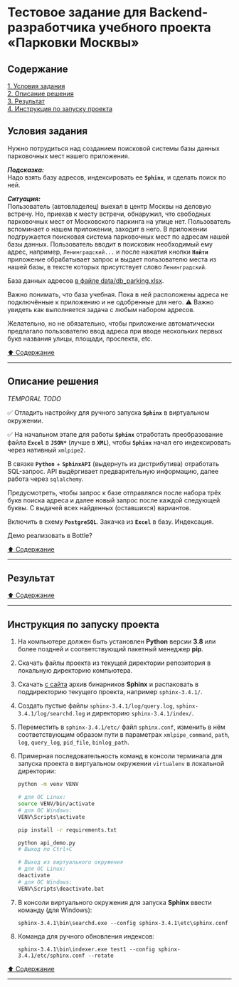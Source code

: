 # Тестовое задание для Backend-разработчика учебного проекта &laquo;Парковки Москвы&raquo; #

## Содержание ##

[1. Условия задания](#условия-задания)    
[2. Описание решения](#описание-решения)    
[3. Результат](#результат)    
[4. Инструкция по запуску проекта](#инструкция-по-запуску-проекта)    

## Условия задания ##

Нужно потрудиться над созданием поисковой системы базы данных парковочных мест
нашего приложения.

***Подсказка:***    
Надо взять базу адресов, индексировать ее **`Sphinx`**, и сделать поиск по ней.

***Ситуация:***    
Пользователь (автовладелец) выехал в центр Москвы на деловую встречу. Но,
приехав к месту встречи, обнаружил, что свободных парковочных мест от
Московского паркинга на улице нет. Пользователь вспоминает о нашем приложении,
заходит в него. В приложении подгружается поисковая система парковочных мест по
адресам нашей базы данных. Пользователь вводит в поисковик необходимый ему
адрес, например, `Ленинградский...` и после нажатия кнопки **`Найти`**
приложение обрабатывает запрос и выдает пользователю места из нашей базы, в
тексте которых присутствует слово `Ленинградский`.

База данных адресов [в файле data/db_parking.xlsx](data/).

Важно понимать, что база учебная. Пока в ней расположены адреса не подключённые
к приложению и не одобренные для него. :warning: Важно увидеть как выполняется
задача с любым набором адресов.

Желательно, но не обязательно, чтобы приложение автоматически предлагало
пользователю ввод адреса при вводе нескольких первых букв названия улицы,
площади, проспекта, etc.

[:arrow_up: Содержание](#содержание)

----

## Описание решения ##

*TEMPORAL TODO*    

:white_check_mark: Отладить настройку для ручного запуска **`Sphinx`** в
виртуальном окружении.

:white_check_mark: На начальном этапе для работы **`Sphinx`** отработать
преобразование файла **`Excel`** в **`JSON*`** (лучше в **`XML`**), чтобы
**`Sphinx`** начал его индексировать через нативный `xmlpipe2`.

В связке **`Python`** + **`SphinxAPI`** (выдернуть из дистрибутива) отработать
SQL-запрос. API выдёргивает предварительную информацию, далее работа через
`sqlalchemy`.

Предусмотреть, чтобы запрос к базе отправлялся после набора трёх
букв поиска адреса и далее новый запрос после каждой следующей буквы. С выдачей
всех найденных (оставшихся) вариантов.

Включить в схему **`PostgreSQL`**. Закачка из **`Excel`** в базу. Индексация.

Демо реализовать в Bottle?

[:arrow_up: Содержание](#содержание)

----

## Результат ##

[:arrow_up: Содержание](#содержание)

----

## Инструкция по запуску проекта ##

1. На компьютере должен быть установлен **Python** версии **3.8** или более
поздней и соответствующий пакетный менеджер **pip**.
2. Скачать файлы проекта из текущей директории репозитория в локальную
директорию компьютера.
3. Скачать [с сайта](http://sphinxsearch.com/downloads/current/) архив
бинарников **Sphinx** и распаковать в поддиректорию текущего проекта, например
`sphinx-3.4.1/`.
4. Создать пустые файлы `sphinx-3.4.1/log/query.log`,
`sphinx-3.4.1/log/searchd.log` и директорию `sphinx-3.4.1/index/`.
5. Переместить в `sphinx-3.4.1/etc/` файл `sphinx.conf`, изменить в нём
соответствующим образом пути в параметрах `xmlpipe_command`, `path`, `log`,
`query_log`, `pid_file`, `binlog_path`.
6. Примерная последовательность команд в консоли терминала для запуска проекта
в виртуальном окружении `virtualenv` в локальной директории:

    ```bash
    python -m venv VENV

    # для ОС Linux:
    source VENV/bin/activate
    # для ОС Windows:
    VENV\Scripts\activate

    pip install -r requirements.txt

    python api_demo.py
    # Выход по Ctrl+C

    # Выход из виртуального окружения
    # для ОС Linux:
    deactivate
    # для ОС Windows:
    VENV\Scripts\deactivate.bat
    ```

7. В консоли виртуального окружения для запуска **Sphinx** ввести команду (для
Windows):

    ```dos
    sphinx-3.4.1\bin\searchd.exe --config sphinx-3.4.1\etc\sphinx.conf
    ```

8. Команда для ручного обновления индексов:

    ```dos
    sphinx-3.4.1\bin\indexer.exe test1 --config sphinx-3.4.1/etc/sphinx.conf --rotate
    ```

[:arrow_up: Содержание](#содержание)

----
